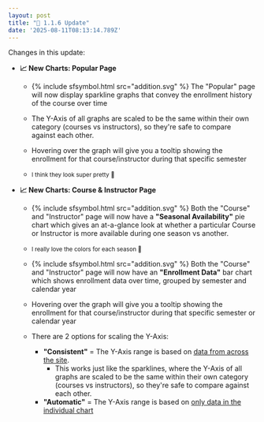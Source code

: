 ```yaml
---
layout: post
title: "🔧 1.1.6 Update"
date: '2025-08-11T08:13:14.789Z'
---
```


Changes in this update:

- **📈 New Charts: Popular Page**
  - {% include sfsymbol.html src="addition.svg" %} The "Popular" page will now display sparkline graphs that convey the enrollment history of the course over time
  - The Y-Axis of all graphs are scaled to be the same within their own category (courses vs instructors), so they're safe to compare against each other.
  - Hovering over the graph will give you a tooltip showing the enrollment for that course/instructor during that specific semester
  - <small>I think they look super pretty 🤩</small>

    <dango-photoswipe-album>
      <dango-photoswipe-album-item src="/assets/2025-08-11_001.png"></dango-photoswipe-album-item>
      <dango-photoswipe-album-item src="/assets/2025-08-11_002.png"></dango-photoswipe-album-item>
    </dango-photoswipe-album>

- **📈 New Charts: Course &amp; Instructor Page**
  - {% include sfsymbol.html src="addition.svg" %} Both the "Course" and "Instructor" page will now have a **"Seasonal Availability"** pie chart which gives an at-a-glance look at whether a particular Course or Instructor is more available during one season vs another.
  - <small>I really love the colors for each season 🤩</small>

    <dango-photoswipe-album>
      <dango-photoswipe-album-item src="/assets/2025-08-11_003.png"></dango-photoswipe-album-item>
    </dango-photoswipe-album>

  - {% include sfsymbol.html src="addition.svg" %} Both the "Course" and "Instructor" page will now have an **"Enrollment Data"** bar chart which shows enrollment data over time, grouped by semester and calendar year
  - Hovering over the graph will give you a tooltip showing the enrollment for that course/instructor during that specific semester or calendar year
  - There are 2 options for scaling the Y-Axis:
    - **"Consistent"** = The Y-Axis range is based on <u>data from across the site</u>.
      - This works just like the sparklines, where the Y-Axis of all graphs are scaled to be the same within their own category (courses vs instructors), so they're safe to compare against each other.
    - **"Automatic"** = The Y-Axis range is based on <u>only data in the individual chart</u>

    <dango-photoswipe-album>
      <dango-photoswipe-album-item src="/assets/2025-08-11_004.png"></dango-photoswipe-album-item>
      <dango-photoswipe-album-item src="/assets/2025-08-11_005.png"></dango-photoswipe-album-item>
      <dango-photoswipe-album-item src="/assets/2025-08-11_006.png"></dango-photoswipe-album-item>
    </dango-photoswipe-album>
